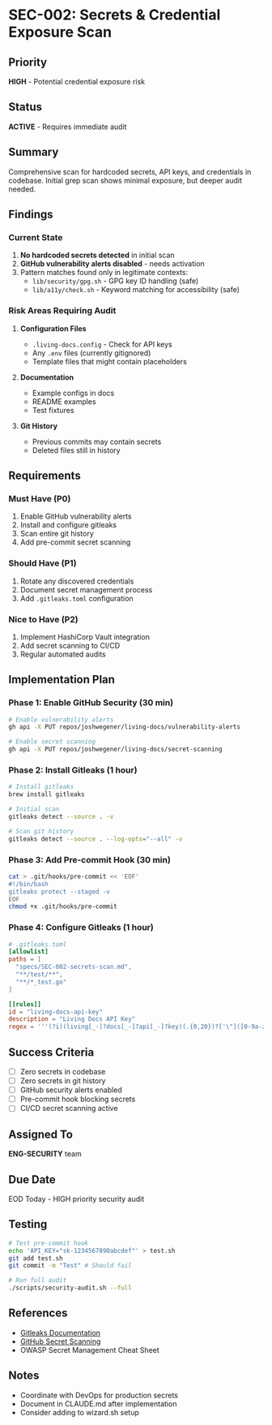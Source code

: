 # SEC-002: Secrets & Credential Exposure Scan

## Priority
**HIGH** - Potential credential exposure risk

## Status
**ACTIVE** - Requires immediate audit

## Summary
Comprehensive scan for hardcoded secrets, API keys, and credentials in codebase. Initial grep scan shows minimal exposure, but deeper audit needed.

## Findings

### Current State
1. **No hardcoded secrets detected** in initial scan
2. **GitHub vulnerability alerts disabled** - needs activation
3. Pattern matches found only in legitimate contexts:
   - `lib/security/gpg.sh` - GPG key ID handling (safe)
   - `lib/a11y/check.sh` - Keyword matching for accessibility (safe)

### Risk Areas Requiring Audit
1. **Configuration Files**
   - `.living-docs.config` - Check for API keys
   - Any `.env` files (currently gitignored)
   - Template files that might contain placeholders

2. **Documentation**
   - Example configs in docs
   - README examples
   - Test fixtures

3. **Git History**
   - Previous commits may contain secrets
   - Deleted files still in history

## Requirements

### Must Have (P0)
1. Enable GitHub vulnerability alerts
2. Install and configure gitleaks
3. Scan entire git history
4. Add pre-commit secret scanning

### Should Have (P1)
1. Rotate any discovered credentials
2. Document secret management process
3. Add `.gitleaks.toml` configuration

### Nice to Have (P2)
1. Implement HashiCorp Vault integration
2. Add secret scanning to CI/CD
3. Regular automated audits

## Implementation Plan

### Phase 1: Enable GitHub Security (30 min)
```bash
# Enable vulnerability alerts
gh api -X PUT repos/joshwegener/living-docs/vulnerability-alerts

# Enable secret scanning
gh api -X PUT repos/joshwegener/living-docs/secret-scanning
```

### Phase 2: Install Gitleaks (1 hour)
```bash
# Install gitleaks
brew install gitleaks

# Initial scan
gitleaks detect --source . -v

# Scan git history
gitleaks detect --source . --log-opts="--all" -v
```

### Phase 3: Add Pre-commit Hook (30 min)
```bash
cat > .git/hooks/pre-commit << 'EOF'
#!/bin/bash
gitleaks protect --staged -v
EOF
chmod +x .git/hooks/pre-commit
```

### Phase 4: Configure Gitleaks (1 hour)
```toml
# .gitleaks.toml
[allowlist]
paths = [
  "specs/SEC-002-secrets-scan.md",
  "**/test/**",
  "**/*_test.go"
]

[[rules]]
id = "living-docs-api-key"
description = "Living Docs API Key"
regex = '''(?i)(living[_-]?docs[_-]?api[_-]?key)(.{0,20})?['\"]([0-9a-zA-Z]{32,45})['\"]'''
```

## Success Criteria
- [ ] Zero secrets in codebase
- [ ] Zero secrets in git history
- [ ] GitHub security alerts enabled
- [ ] Pre-commit hook blocking secrets
- [ ] CI/CD secret scanning active

## Assigned To
**ENG-SECURITY** team

## Due Date
EOD Today - HIGH priority security audit

## Testing
```bash
# Test pre-commit hook
echo 'API_KEY="sk-1234567890abcdef"' > test.sh
git add test.sh
git commit -m "Test" # Should fail

# Run full audit
./scripts/security-audit.sh --full
```

## References
- [Gitleaks Documentation](https://github.com/gitleaks/gitleaks)
- [GitHub Secret Scanning](https://docs.github.com/en/code-security/secret-scanning)
- OWASP Secret Management Cheat Sheet

## Notes
- Coordinate with DevOps for production secrets
- Document in CLAUDE.md after implementation
- Consider adding to wizard.sh setup